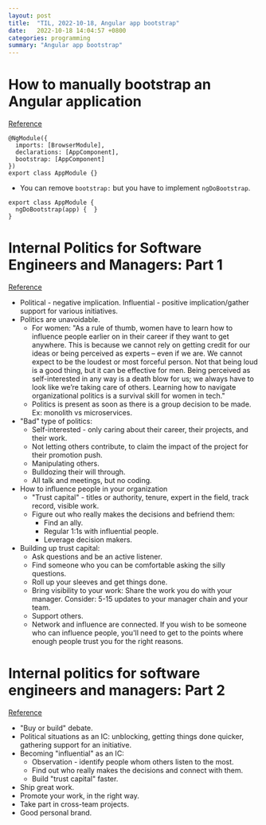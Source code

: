 ```yaml
---
layout: post
title:  "TIL, 2022-10-18, Angular app bootstrap"
date:   2022-10-18 14:04:57 +0800
categories: programming
summary: "Angular app bootstrap"
---
```


# How to manually bootstrap an Angular application
[Reference](https://medium.com/angular-in-depth/how-to-manually-bootstrap-an-angular-application-9a36ccf86429)

```
@NgModule({
  imports: [BrowserModule],
  declarations: [AppComponent],
  bootstrap: [AppComponent]
})
export class AppModule {}
```

- You can remove `bootstrap:` but you have to implement `ngDoBootstrap`.

```
export class AppModule {
  ngDoBootstrap(app) {  }
}
```

# Internal Politics for Software Engineers and Managers: Part 1
[Reference](https://newsletter.pragmaticengineer.com/p/internal-politics-part-1)

- Political - negative implication. Influential - positive implication/gather support for various initiatives.
- Politics are unavoidable.
  - For women: "As a rule of thumb, women have to learn how to influence people earlier on in their career if they want to get anywhere. This is because we cannot rely on getting credit for our ideas or being perceived as experts – even if we are. We cannot expect to be the loudest or most forceful person. Not that being loud is a good thing, but it can be effective for men. Being perceived as self-interested in any way is a death blow for us; we always have to look like we’re taking care of others. Learning how to navigate organizational politics is a survival skill for women in tech."
  - Politics is present as soon as there is a group decision to be made. Ex: monolith vs microservices.
- "Bad" type of politics:
  - Self-interested - only caring about their career, their projects, and their work.
  - Not letting others contribute, to claim the impact of the project for their promotion push.
  - Manipulating others.
  - Bulldozing their will through.
  - All talk and meetings, but no coding.
- How to influence people in your organization
  - "Trust capital" - titles or authority, tenure, expert in the field, track record, visible work.
  - Figure out who really makes the decisions and befriend them:
    - Find an ally.
    - Regular 1:1s with influential people.
    - Leverage decision makers.
- Building up trust capital:
  - Ask questions and be an active listener.
  - Find someone who you can be comfortable asking the silly questions.
  - Roll up your sleeves and get things done.
  - Bring visibility to your work: Share the work you do with your manager. Consider: 5-15 updates to your manager chain and your team.
  - Support others.
  - Network and influence are connected. If you wish to be someone who can influence people, you'll need to get to the points where enough people trust you for the right reasons.

# Internal politics for software engineers and managers: Part 2
[Reference](https://newsletter.pragmaticengineer.com/p/internal-politics-part-2)

- "Buy or build" debate.
- Political situations as an IC: unblocking, getting things done quicker, gathering support for an initiative.
- Becoming "influential" as an IC:
  - Observation - identify people whom others listen to the most.
  - Find out who really makes the decisions and connect with them.
  - Build "trust capital" faster.
- Ship great work.
- Promote your work, in the right way.
- Take part in cross-team projects.
- Good personal brand.
